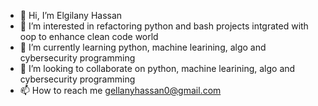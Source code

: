 - 👋 Hi, I’m Elgilany Hassan
- 👀 I’m interested in refactoring python and bash projects intgrated with oop to enhance clean code world 
- 🌱 I’m currently learning python, machine learining, algo and cybersecurity programming
- 💞️ I’m looking to collaborate on python, machine learining, algo and cybersecurity programming
- 📫 How to reach me gellanyhassan0@gmail.com

<!---
gellanyhassan0/gellanyhassan0 is a ✨ special ✨ repository because its `README.md` (this file) appears on your GitHub profile.
You can click the Preview link to take a look at your changes.
--->
